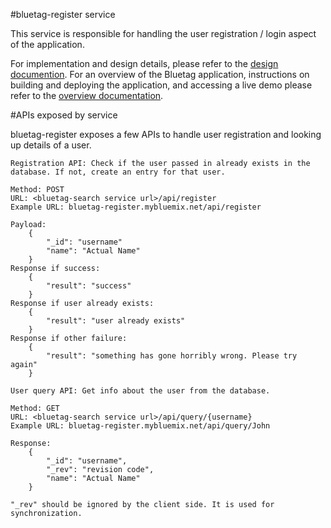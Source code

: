 #bluetag-register service

This service is responsible for handling the user registration / login aspect of the application.

For implementation and design details, please refer to the [design documention](../../../bluetag-docs/blob/master/bluetag-backend-implementation-details.md).  For an overview of the Bluetag application, instructions on building and deploying the application, and accessing a live demo please refer to the [overview documentation](../../../bluetag/blob/master/README.md).

#APIs exposed by service

bluetag-register exposes a few APIs to handle user registration and looking up details of a user.

```
Registration API: Check if the user passed in already exists in the database. If not, create an entry for that user. 

Method: POST
URL: <bluetag-search service url>/api/register
Example URL: bluetag-register.mybluemix.net/api/register

Payload:
	{
		"_id": "username"
		"name": "Actual Name"
	}
Response if success:
	{
		"result": "success"
	}
Response if user already exists:
	{
		"result": "user already exists"
	}
Response if other failure:
	{	
		"result": "something has gone horribly wrong. Please try again"
	}	
```

```
User query API: Get info about the user from the database.

Method: GET
URL: <bluetag-search service url>/api/query/{username}
Example URL: bluetag-register.mybluemix.net/api/query/John

Response: 
	{
		"_id": "username",
		"_rev": "revision code",
		"name": "Actual Name"
	}
	
"_rev" should be ignored by the client side. It is used for synchronization. 
```
